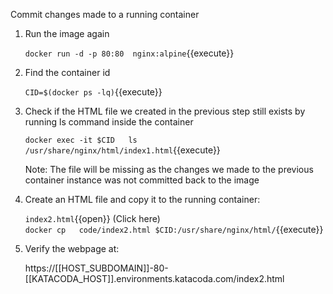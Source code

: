 Commit changes made to a running container

1. Run the image again     

    `docker run -d -p 80:80  nginx:alpine`{{execute}}
 
2. Find the container id 

    `CID=$(docker ps -lq)`{{execute}}
    
3. Check if the HTML file we created in the previous step still exists by running ls command inside the container

    `docker exec -it $CID   ls /usr/share/nginx/html/index1.html`{{execute}}  
    
    Note: The file will be missing as the changes we made to the previous container instance was not committed back to the image
     
4. Create an HTML file and copy it to the running container:

    `index2.html`{{open}} (Click here)  
    `docker cp   code/index2.html $CID:/usr/share/nginx/html/`{{execute}}
    
5. Verify the webpage at:

    https://[[HOST_SUBDOMAIN]]-80-[[KATACODA_HOST]].environments.katacoda.com/index2.html
